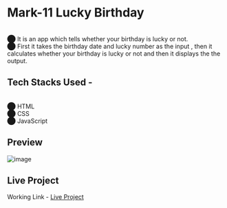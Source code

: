 # Mark-11 Lucky Birthday
<br>⬤ It is an app which tells whether your birthday is lucky or not.
<br>⬤ First it takes the birthday date and lucky number as the input , then it calculates whether your birthday is lucky or not and then it displays the the output.
## Tech Stacks Used -
<br>⬤ HTML<br>
⬤ CSS<br>
⬤ JavaScript<br>
## Preview
![image](https://user-images.githubusercontent.com/94648812/189238180-e07c425b-fc95-4d68-827c-a897a5436b84.png)<br>
## Live Project
Working Link - <a href="https://lucky-birthday-sunny.netlify.app/" target="_blank">Live Project</a>

